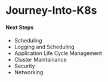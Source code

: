 # Journey-Into-K8s

#### Next Steps
- Scheduling
- Logging and Scheduling
- Application Life Cycle Management
- Cluster Maintainance
- Security
- Networking